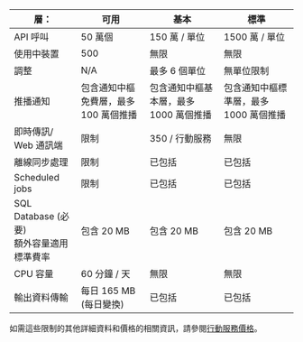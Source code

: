 
| 層： | 可用 | 基本 | 標準 |
| --- | --- | --- | --- |
| API 呼叫 |50 萬個 |150 萬 / 單位 |1500 萬 / 單位 |
| 使用中裝置 |500 |無限 |無限 |
| 調整 |N/A |最多 6 個單位 |無單位限制 |
| 推播通知 |包含通知中樞免費層，最多 100 萬個推播 |包含通知中樞基本層，最多 1000 萬個推播 |包含通知中樞標準層，最多 1000 萬個推播 |
| 即時傳訊/<br/>Web 通訊端 |限制 |350 / 行動服務 |無限 |
| 離線同步處理 |限制 |已包括 |已包括 |
| Scheduled jobs |限制 |已包括 |已包括 |
| SQL Database (必要) <br/>額外容量適用標準費率 |包含 20 MB |包含 20 MB |包含 20 MB |
| CPU 容量 |60 分鐘 / 天 |無限 |無限 |
| 輸出資料傳輸 |每日 165 MB (每日變換) |已包括 |已包括 |

如需這些限制的其他詳細資料和價格的相關資訊，請參閱[行動服務價格](https://azure.microsoft.com/pricing/details/mobile-services/)。

<!---HONumber=Oct15_HO3-->